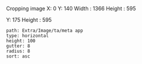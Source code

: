 Cropping image
X: 0
Y: 140
Width : 1366
Height : 595

Y: 175
Height : 595


````img-gallery
path: Extra/Image/ta/meta app
type: horizontal
height: 100
gutter: 8
radius: 8
sort: asc
````

